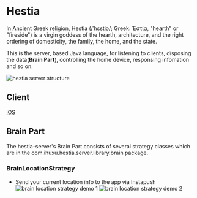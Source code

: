 # Hestia

In Ancient Greek religion, Hestia (/ˈhɛstiə/; Greek: Ἑστία, "hearth" or "fireside") is a virgin goddess of the hearth, architecture, and the right ordering of domesticity, the family, the home, and the state.

This is the server, based Java language, for listening to clients, disposing the data(<b>Brain Part</b>), controlling the home device, responsing infomation and so on.

![hestia server structure](https://docs.google.com/drawings/d/e/2PACX-1vSCb37rXZ-ngSvVRu3TqxvlO3cdOPEyslglEa-SK8WoeEmHpSSwC1bdy0W4ido_F_uG5PBejP_WOp7G/pub?w=961&h=282)


## Client

[iOS](https://github.com/GenialX/hestia-ios)

## Brain Part

The hestia-server's Brain Part consists of several strategy classes which are in the com.ihuxu.hestia.server.library.brain package.

### BrainLocationStrategy 

- Send your current location info to the app via Instapush
![brain location strategy demo 1](https://lh3.googleusercontent.com/LbHt_yMzM7KFN4lUObctSP9DkjzwedcgXZW2_mGiruvxXm_LTmDl1Bj5D_b7iEG_Ie4DjGalmWVwgEb8fD6-m9zy2qUKX21MtNIiQ_2ieO10HAlqwd4IgfxZTzhyHTLjh3ITNcz-HnVpeETucU0iwk-1ttfNaQ0i11PHT-1SgLQ7c2lqN-HY4sJPYEmSUmE2O_yRsh6ji0kejxVsPeosCdpSuzGCywoXU4CIw3b3V5b64MtezLR8bMLyJyqOpONXsHTJdkbzM2bi4ajJgbJWZNkyKKh11sqho9oFSKDzCrzOrvZCxYtS5uUoRkWBB3dcLtW7ut-jgIxEJIS5YcJYMI3BHPtQzdfsQKX8RtQNcVXxCRraQZFeX79cizZICpDpeGALcy-Z-SVUVaWTIuFo2pgBbxoiFu1Bn3NL0LAWT9t7NXxauR24pBXpor7v1qGAD0sFMSTACyXx3iWLN4ZbHrzCg9DWYGXaDP5daOpkKFnvLKBMMj5a6xY8l7mP3VEatXdDzp3xwR8kA4Qm5o6hRlLYQiP7RfFzTpAjD1O8JCkwmoNfoBe55NYrGmzhINj1-09CXg20HNBchomNNqFMMo438lORPLGAnm6fXKQSBw=w553-h983-no)
![brain location strategy demo 2](https://lh3.googleusercontent.com/u-1LxMSZu-ooSTgCRdQsdIChDcHSMCmS4ak-7dYm1UcfIe7EyOpsK2e2I7TTyEYI1a_77LyGBjwNa35GsbOoGLT2ddtJNcZcqAELT4Y3XLHxkll4AKAsch1oQ0FD4Nbsy2qJlyo0MZTw3JfMKYn_DovUorgGyyljzgJF6niuBHLEGfYj5d7MnLyib6rrIIBrIrLVL_ORXwusAvRCDzny-EKF8S9hR4MyIYfJ932jeGBoqx_ca6rt9L-Wg_TedIIjzgB4YXCWFJw-sNm5Y90M6QfAtNmYeUV70ahM4oV7jiBPLsUU23B0gFWkJbjU17DxtBFq58scajMWyc3uB-dxGbZ7GYXgyM-8zBX-5pO5AusBwZV--feLTzaEenOwrVfcJ73_QaxUAuOeCAbgQI4oTzWuidYSDo5Z05_YGQKEN5xGtbo42aPjMEp-oE4TuZ2rRnpFHb3BYCpGf_itjcS9RARLOMGZolcPJ5t2RlaohKMbboEEEzME94TwSxE7lflFnNgLddUgHLbCuxLLgjgbxf_2yvHGn0CZTJiKHE2nteCiKO3zdCy_RrupN84O0yhi1lUOiMI1WKEr6WoHYVN-Epo85haaG7WZ9Ie6Z4yljA=w553-h983-no)
